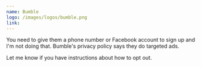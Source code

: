 ```yaml
---
name: Bumble
logo: /images/logos/bumble.png
link:
---
```

You need to give them a phone number or Facebook account to sign up and I'm not doing that. Bumble's privacy policy says they do targeted ads.

Let me know if you have instructions about how to opt out.